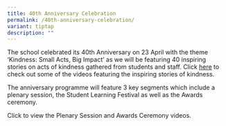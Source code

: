 ```yaml
---
title: 40th Anniversary Celebration
permalink: /40th-anniversary-celebration/
variant: tiptap
description: ""
---
```

<p>The school celebrated its 40th Anniversary on 23 April with the theme
‘Kindness: Small Acts, Big Impact’ as we will be featuring 40 inspiring
stories on acts of kindness gathered from students and staff. Click <a href="https://go.gov.sg/prss40thanniversary" rel="noopener noreferrer nofollow" target="_blank"><u>here</u></a> to
check out some of the videos featuring the inspiring stories of kindness.</p>
<p>The anniversary programme will feature 3 key segments which include a
plenary session, the Student Learning Festival as well as the Awards ceremony.</p>
<p>Click to view the Plenary Session and Awards Ceremony videos.</p>